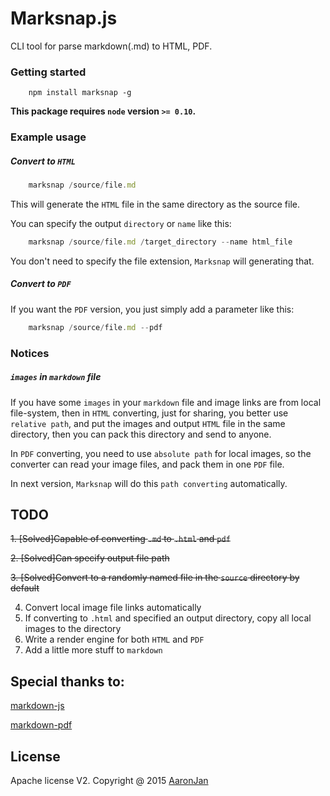 # Marksnap.js
CLI tool for parse markdown(.md) to HTML, PDF.

### Getting started

```
    npm install marksnap -g
```

**This package requires `node` version `>= 0.10`.**

### Example usage

##### Convert to `HTML`

```javascript
    marksnap /source/file.md
```

This will generate the `HTML` file in the same directory as the source file.

You can specify the output `directory` or `name` like this:

```javascript
    marksnap /source/file.md /target_directory --name html_file
```

You don't need to specify the file extension, `Marksnap` will generating that.

##### Convert to `PDF`

If you want the `PDF` version, you just simply add a parameter like this:

```javascript
    marksnap /source/file.md --pdf
```

### Notices

##### `images` in `markdown` file

If you have some `images` in your `markdown` file and image links are from
local file-system, then in `HTML` converting, just for sharing, you better use
`relative path`, and put the images and output `HTML` file in the same
directory, then you can pack this directory and send to anyone.

In `PDF` converting, you need to use `absolute path` for local images, so the
converter can read your image files, and pack them in one `PDF` file.

In next version, `Marksnap` will do this `path converting` automatically.


## TODO

~~1. [Solved]Capable of converting `.md` to `.html` and `pdf`~~

~~2. [Solved]Can specify output file path~~

~~3. [Solved]Convert to a randomly named file in the `source` directory by default~~

4. Convert local image file links automatically
5. If converting to `.html` and specified an output directory, copy all local
images to the directory
6. Write a render engine for both `HTML` and `PDF`
7. Add a little more stuff to `markdown`


## Special thanks to:

[markdown-js](https://github.com/evilstreak/markdown-js)

[markdown-pdf](https://github.com/alanshaw/markdown-pdf)


## License

Apache license V2. Copyright @ 2015 [AaronJan](https://github.com/AaronJan)

